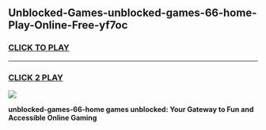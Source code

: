 
## Unblocked-Games-unblocked-games-66-home-Play-Online-Free-yf7oc
<h3>
<a href="https://premium76.site?title=unblocked-games-66-home&ref=26A">CLICK TO PLAY</a></h3>
<hr>

<h3>
<a href="https://premium76.site?title=unblocked-games-66-home&ref=26A">CLICK 2 PLAY</a>
  
</h3>

<a href="https://premium76.site?title=unblocked-games-66-home&ref=26A"><img src="https://clearcache.store/games.png"></a>


**unblocked-games-66-home games unblocked: Your Gateway to Fun and Accessible Online Gaming**
